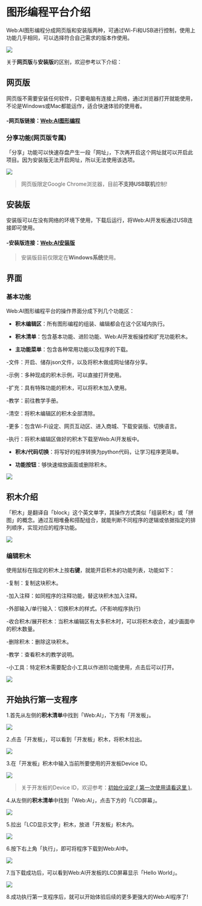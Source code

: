 # 图形编程平台介绍

Web:AI图形编程分成网页版和安装版两种，可通过Wi-Fi和USB进行控制，使用上功能几乎相同，可以选择符合自己需求的版本作使用。

![](../assets/images/upload_32ec1f0da0cbb09fdf25b6e3e78da96d.png)

关于**网页版**与**安装版**的区别，欢迎参考以下介绍：

## 网页版

网页版不需要安装任何软件，只要电脑有连接上网络，通过浏览器打开就能使用，不论是Windows或Mac都能运作，适合快速体验的使用者。

#### -网页版链接：[Web:AI图形编程](https://ai-blockly.webduino.io)

### 分享功能(网页版专属)

「分享」功能可以快速存盘产生一段「网址」，下次再开启这个网址就可以开启此项目。因为安装版无法开启网址，所以无法使用该选项。

![](../assets/images/upload_ee1785fa20430a92283f1c84dc497e16.png)

>网页版限定Google Chrome浏览器，目前**不支持USB联机**控制!

## 安装版

安装版可以在没有网络的环境下使用，下载后运行，将Web:AI开发板通过USB连接即可使用。

#### -安装版连接：[Web:AI安装版](https://drive.google.com/file/d/1m4qGyWGae-2yytYrSorrJKaP-XBBarHR/view)

>安装版目前仅限定在**Windows系统**使用。

## 界面

### 基本功能

Web:AI图形编程平台的操作界面分成下列几个功能区：

- **积木编辑区**：所有图形编程的组装、编辑都会在这个区域内执行。

- **积木清单**：包含基本功能、进阶功能、Web:AI开发板操控和扩充功能积木。

- **主功能菜单**：包含各种常用功能以及程序的下载。

-文件：开启、储存json文件，以及将积木做成网址储存分享。

-示例：多种现成的积木示例，可以直接打开使用。

-扩充：具有特殊功能的积木，可以将积木加入使用。

-教学：前往教学手册。

-清空：将积木编辑区的积木全部清除。

-更多：包含Wi-Fi设定、网页互动区、进入商城、下载安装版、切换语言。

-执行：将积木编辑区做好的积木下载至Web:AI开发板中。

- **积木/代码切换**：将写好的程序转换为python代码，让学习程序更简单。

- **功能按钮**：够快速缩放画面或删除积木。

![](../assets/images/upload_5502fb59e0b0bcc9151d0f959a55d6d6.png)

## 积木介绍

「积木」是翻译自「block」这个英文单字，其操作方式类似「组装积木」或「拼图」的概念。通过互相堆叠和搭配组合，就能判断不同程序的逻辑或依据指定的排列顺序，实现对应的程序功能。

![](../assets/images/upload_07aa0c945738c4f6a0ae6f1af56a5595.gif)

### 编辑积木

使用鼠标在指定的积木上按**右键**，就能开启积木的功能列表，功能如下：

-复制：复制这块积木。

-加入注释：如同程序的注释功能，替这块积木加入注释。

-外部输入/单行输入：切换积木的样式。(不影响程序执行)

-收合积木/展开积木：当积木编辑区有太多积木时，可以将积木收合，减少画面中的积木数量。

-删除积木：删除这块积木。

-教学：查看积木的教学说明。

-小工具：特定积木需要配合小工具以作进阶功能使用，点击后可以打开。

![](../assets/images/upload_f62c60356d347ec7e2fea40fd2221711.png)

## 开始执行第一支程序

1.首先从左侧的**积木清单**中找到「Web:AI」，下方有「开发板」。

![](../assets/images/upload_c6db40883fdb05fc429f4f58a8ab57bf.jpg)

2.点击「开发板」，可以看到「开发板」积木，将积木拉出。

![](../assets/images/upload_c406c25ec8b794c4c21fddf2963b2636.gif)

3.在「开发板」积木中输入当前所要使用的开发板Device ID。

![](../assets/images/upload_5e9768158864380f4612cc2516820864.jpg)

>关于开发板的Device ID，欢迎参考：[初始化设定 ( 第一次使用请看这里 )](https://bpi-steam.com/WebAI/zh/Unboxing/Initialization.html)。

4.从左侧的**积木清单**中找到「Web:AI」，点击下方的「LCD屏幕」。

![](../assets/images/upload_e45ca69a09bec6a69a1fc9d03b7d48c0.jpg)

5.拉出「LCD显示文字」积木，放进「开发板」积木内。

![](../assets/images/upload_89b92fd79b17976d89e90eb32ed9817e.gif)

6.按下右上角「执行」，即可将程序下载到Web:AI中。

![](../assets/images/upload_66cfe68177b328caefa52b71c4b055ca.jpg)

7.当下载成功后，可以看到Web:AI开发板的LCD屏幕显示「Hello World」。

![](../assets/images/upload_509900dc9341e45fa477c4dbbf2ed5fd.png)

8.成功执行第一支程序后，就可以开始体验后续的更多更强大的Web:AI程序了!
